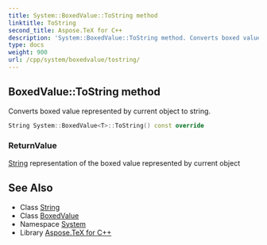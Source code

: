 ```yaml
---
title: System::BoxedValue::ToString method
linktitle: ToString
second_title: Aspose.TeX for C++
description: 'System::BoxedValue::ToString method. Converts boxed value represented by current object to string in C++.'
type: docs
weight: 900
url: /cpp/system/boxedvalue/tostring/
---
```

## BoxedValue::ToString method


Converts boxed value represented by current object to string.

```cpp
String System::BoxedValue<T>::ToString() const override
```


### ReturnValue

[String](../../string/) representation of the boxed value represented by current object

## See Also

* Class [String](../../string/)
* Class [BoxedValue](../)
* Namespace [System](../../)
* Library [Aspose.TeX for C++](../../../)
